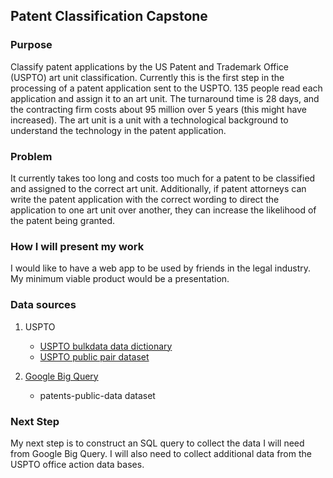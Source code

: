 ## Patent Classification Capstone

### Purpose
Classify patent applications by the US Patent and Trademark Office (USPTO) art unit classification. Currently this is the first step in the processing of a patent application sent to the USPTO. 135 people read each application and assign it to an art unit. The turnaround time is 28 days, and the contracting firm costs about 95 million over 5 years (this might have increased). The art unit is a unit with a technological background to understand the technology in the patent application. 

### Problem
It currently takes too long and costs too much for a patent to be classified and assigned to the correct art unit. Additionally, if patent attorneys can write the patent application with the correct wording to direct the application to one art unit over another, they can increase the likelihood of the patent being granted.

### How I will present my work
I would like to have a web app to be used by friends in the legal industry. My minimum viable product would be a presentation.

### Data sources
1) USPTO
	- [USPTO bulkdata data dictionary](https://bulkdata.uspto.gov/data/patent/office/actions/bigdata/2017/USPTO%20Patent%20Prosecution%20Research%20Data_Unlocking%20Office%20Action%20Traits.pdf)
	- [USPTO public pair dataset](https://www.uspto.gov/learning-and-resources/electronic-data-products/patent-examination-research-dataset-public-pair)

2) [Google Big Query](https://cloud.google.com/bigquery/)
	- patents-public-data dataset

### Next Step
My next step is to construct an SQL query to collect the data I will need from Google Big Query. I will also need to collect additional data from the USPTO office action data bases.

